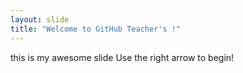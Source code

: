 ```yaml
---
layout: slide
title: "Welcome to GitHub Teacher's !"
---
```

this is my awesome slide 
Use the right arrow to begin!
